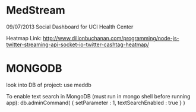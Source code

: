MedStream
=========
09/07/2013
Social Dashboard for UCI Health Center

Heatmap Link:
http://www.dillonbuchanan.com/programming/node-js-twitter-streaming-api-socket-io-twitter-cashtag-heatmap/

MONGODB
========

look into DB of project:
use meddb

To enable text search in MongoDB (must run in mongo shell before running app):
db.adminCommand( { setParameter : 1, textSearchEnabled : true } )